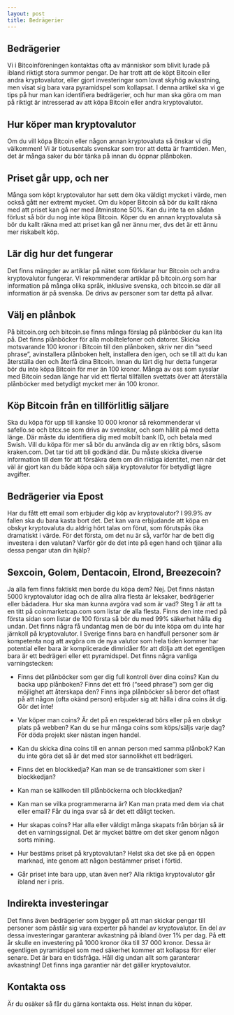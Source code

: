 ```yaml
---
layout: post
title: Bedrägerier
---
```


## Bedrägerier
Vi i Bitcoinföreningen kontaktas ofta av människor som blivit lurade på ibland riktigt stora summor pengar. De har trott att de köpt Bitcoin eller andra kryptovalutor, eller gjort investeringar som lovat skyhög avkastning, men visat sig bara vara pyramidspel som kollapsat. I denna artikel ska vi ge tips på hur man kan identifiera bedrägerier, och hur man ska göra om man på riktigt är intresserad av att köpa Bitcoin eller andra kryptovalutor.

## Hur köper man kryptovalutor
Om du vill köpa Bitcoin eller någon annan kryptovaluta så önskar vi dig välkommen! Vi är tiotusentals svenskar som tror att detta är framtiden. Men, det är många saker du bör tänka på innan du öppnar plånboken.

## Priset går upp, och ner
Många som köpt kryptovalutor har sett dem öka väldigt mycket i värde, men också gått ner extremt mycket. Om du köper Bitcoin så bör du kallt räkna med att priset kan gå ner med åtminstone 50%. Kan du inte ta en sådan förlust så bör du nog inte köpa Bitcoin. Köper du en annan kryptovaluta så bör du kallt räkna med att priset kan gå ner ännu mer, dvs det är ett ännu mer riskabelt köp.

## Lär dig hur det fungerar
Det finns mängder av artiklar på nätet som förklarar hur Bitcoin och andra kryptovalutor fungerar. Vi rekommenderar artiklar på bitcoin.org som har information på många olika språk, inklusive svenska, och bitcoin.se där all information är på svenska. De drivs av personer som tar detta på allvar.

## Välj en plånbok
På bitcoin.org och bitcoin.se finns många förslag på plånböcker du kan lita på. Det finns plånböcker för alla mobiltelefoner och datorer. Skicka motsvarande 100 kronor i Bitcoin till den plånboken, skriv ner din “seed phrase”, avinstallera plånboken helt, installera den igen, och se till att du kan återställa den och återfå dina Bitcoin. Innan du lärt dig hur detta fungerar bör du inte köpa Bitcoin för mer än 100 kronor. Många av oss som sysslar med Bitcoin sedan länge har vid ett flertal tillfällen svettats över att återställa plånböcker med betydligt mycket mer än 100 kronor.

## Köp Bitcoin från en tillförlitlig säljare
Ska du köpa för upp till kanske 10 000 kronor så rekommenderar vi safello.se och btcx.se som drivs av svenskar, och som hållit på med detta länge. Där måste du identifiera dig med mobilt bank ID, och betala med Swish. Vill du köpa för mer så bör du använda dig av en riktig börs, såsom kraken.com. Det tar tid att bli godkänd där. Du måste skicka diverse information till dem för att försäkra dem om din riktiga identitet, men när det väl är gjort kan du både köpa och sälja kryptovalutor för betydligt lägre avgifter.

## Bedrägerier via Epost
Har du fått ett email som erbjuder dig köp av kryptovalutor? I 99.9% av fallen ska du bara kasta bort det. Det kan vara erbjudande att köpa en obskyr kryptovaluta du aldrig hört talas om förut, som förutspås öka dramatiskt i värde. För det första, om det nu är så, varför har de bett dig investera i den valutan? Varför gör de det inte på egen hand och tjänar alla dessa pengar utan din hjälp?

## Sexcoin, Golem, Dentacoin, Elrond, Breezecoin?
Ja alla fem finns faktiskt men borde du köpa dem? Nej. Det finns nästan 5000 kryptovalutor idag och de allra allra flesta är leksaker, bedrägerier eller bådadera. Hur ska man kunna avgöra vad som är vad? Steg 1 är att ta en titt på coinmarketcap.com som listar de alla flesta. Finns den inte med på första sidan som listar de 100 första så bör du med 99% säkerhet hålla dig undan. Det finns några få undantag men de bör du inte köpa om du inte har järnkoll på kryptovalutor. I Sverige finns bara en handfull personer som är kompetenta nog att avgöra om de nya valutor som hela tiden kommer har potential eller bara är komplicerade dimridåer för att dölja att det egentligen bara är ett bedrägeri eller ett pyramidspel. Det finns några vanliga varningstecken:



- Finns det plånböcker som ger dig full kontroll över dina coins? Kan du backa upp plånboken? Finns det ett frö (“seed phrase”) som ger dig möjlighet att återskapa den? Finns inga plånböcker så beror det oftast på att någon (ofta okänd person) erbjuder sig att hålla i dina coins åt dig. Gör det inte!

- Var köper man coins? Är det på en respekterad börs eller på en obskyr plats på webben? Kan du se hur många coins som köps/säljs varje dag? För döda projekt sker nästan ingen handel.

- Kan du skicka dina coins till en annan person med samma plånbok? Kan du inte göra det så är det med stor sannolikhet ett bedrägeri.

- Finns det en blockkedja? Kan man se de transaktioner som sker i blockkedjan?

- Kan man se källkoden till plånböckerna och blockkedjan?

- Kan man se vilka programmerarna är? Kan man prata med dem via chat eller email? Får du inga svar så är det ett dåligt tecken.

- Hur skapas coins? Har alla eller väldigt många skapats från början så är det en varningssignal. Det är mycket bättre om det sker genom någon sorts mining.

- Hur bestäms priset på kryptovalutan? Helst ska det ske på en öppen marknad, inte genom att någon bestämmer priset i förtid.

- Går priset inte bara upp, utan även ner? Alla riktiga kryptovalutor går ibland ner i pris.

## Indirekta investeringar
Det finns även bedrägerier som bygger på att man skickar pengar till personer som påstår sig vara experter på handel av kryptovalutor. En del av dessa investeringar garanterar avkastning på ibland över 1% per dag. På ett år skulle en investering på 1000 kronor öka till 37 000 kronor. Dessa är egentligen pyramidspel som med säkerhet kommer att kollapsa förr eller senare. Det är bara en tidsfråga. Håll dig undan allt som garanterar avkastning! Det finns inga garantier när det gäller kryptovalutor.

## Kontakta oss
Är du osäker så får du gärna kontakta oss. Helst innan du köper.
